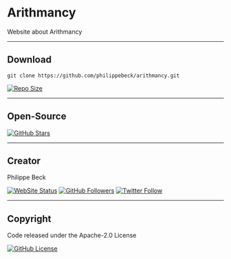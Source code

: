 # Arithmancy

Website about Arithmancy

---

## Download

`git clone https://github.com/philippebeck/arithmancy.git`  
  
[![Repo Size](https://img.shields.io/github/repo-size/philippebeck/arithmancy.svg?label=Repo+Size)](https://github.com/philippebeck/arithmancy/tree/master)

---

## Open-Source

[![GitHub Stars](https://img.shields.io/github/stars/philippebeck/arithmancy.svg?label=GitHub+:+Arithmancy+|+Stars)](https://github.com/philippebeck/arithmancy)

---

## Creator

Philippe Beck

[![WebSite Status](https://img.shields.io/website-up-down-green-red/https/philippebeck.net.svg?label=https://philippebeck.net)](https://philippebeck.net)
[![GitHub Followers](https://img.shields.io/github/followers/philippebeck.svg?label=GitHub+:+philippebeck+|+Followers)](https://github.com/philippebeck)
[![Twitter Follow](https://badgen.net/twitter/follow/ph_beck)](https://twitter.com/ph_beck)

---

## Copyright

Code released under the Apache-2.0 License

[![GitHub License](https://img.shields.io/github/license/philippebeck/arithmancy.svg?label=License)](https://github.com/philippebeck/arithmancy/blob/master/LICENSE)
